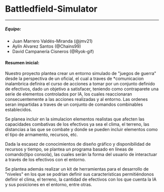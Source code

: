 # Battledfield-Simulator

------

##### Equipo:

- Juan Marrero Valdés-Miranda (@jmv21)
- Aylín Alvarez Santos  (@Chains99)
- David Campanería Cisneros (@Ryok-gif)


#### Resumen inicial:

Nuestro proyecto plantea crear un entorno simulado de "juegos de guerra" desde la perspectiva de un oficial, el cual a traves de *comunicacion inalambrica definira el curso de acciones a tomar por un conjunto definido de efectivos, dado un objetivo a satisfacer, teniendo como contraparete una serie de elementos controlados por IA, los cuales reaccionaran consecuentemente a las acciones realizadas y al entorno. Las ordenes seran impartidas a traves de un conjunto de comandos combinables establecidos.

Se planea incluir en la simulacion elementos realistas que afecten las capacidades combativas de los efectivos ya sea el clima, el terreno, las distancias a las que se combate y donde se pueden incluir elementos como el tipo de armamento, recursos, etc.

Dada la escasez de conocimientos de diseño gráfico y disponibilidad de recursos y tiempo, se plantea un programa basado en líneas de comando(tipo consola), las cuales serán la forma del usuario de interactuar a través de los efectivos con el entorno.

Se plantea además realizar un kit de herramientas para el desarrollo de "niveles" en los que se podrian definir sus características permitiéndonos definir el clima, el terreno, la cantidad de efectivos con los que cuenta la IA y sus posiciones en el entorno, entre otras.
